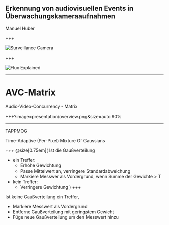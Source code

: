 ## Erkennung von audiovisuellen Events in Überwachungskameraaufnahmen 

Manuel Huber

+++

![Surveillance Camera](https://i.ytimg.com/vi/htNfaaLu9aU/maxresdefault.jpg)

+++

![Flux Explained](https://imgs.xkcd.com/comics/machine_learning.png)

---

# AVC-Matrix

Audio-Video-Concurrency - Matrix

+++?image=presentation/overview.png&size=auto 90%

---

TAPPMOG

Time-Adaptive (Per-Pixel) Mixture Of Gaussians

+++
@size[0.75em](
Ist die Gaußverteilung 
- ein Treffer:
  - Erhöhe Gewichtung
  - Passe Mittelwert an, verringere Standardabweichung
  - Markiere Messwer als Vordergrund, wenn Summe der Gewichte > T 
- kein Treffer:
  - Verringere Gewichtung
)
+++ 
  
Ist keine Gaußverteilung ein Treffer,
- Markiere Messwert als Vordergrund
- Entferne Gaußverteilung mit geringstem Gewicht
- Füge neue Gaußverteilung um den Messwert hinzu
  
  
